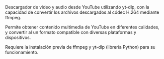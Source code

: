 Descargador de video y audio desde YouTube utilizando yt-dlp, con la capacidad de convertir los archivos descargados al códec H.264 mediante ffmpeg.

Permite obtener contenido multimedia de YouTube en diferentes calidades, y convertir al un formato compatible con diversas plataformas y dispositivos.

Requiere la instalación previa de ffmpeg y yt-dlp (librería Python) para su funcionamiento.
